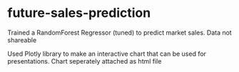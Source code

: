# future-sales-prediction
Trained a RandomForest Regressor (tuned) to predict market sales. Data not shareable

Used Plotly library to make an interactive chart that can be used for presentations. Chart seperately attached as html file
